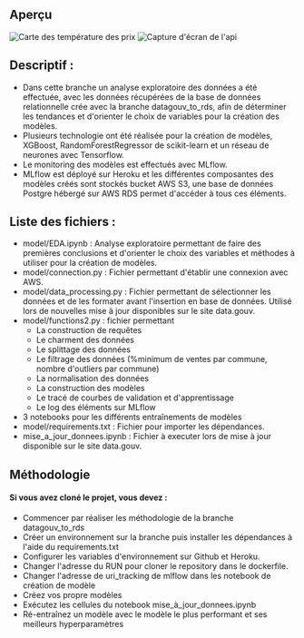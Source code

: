 ## Aperçu
![Carte des température des prix](https://raw.githubusercontent.com/rastakoer/certif_app_immo/model/model/map_france_folium.PNG)
![Capture d'écran de l'api](https://raw.githubusercontent.com/rastakoer/certif_app_immo/model/model/Capture_mlflow.PNG)

## Descriptif :
- Dans cette branche un analyse exploratoire des données a été effectuée, avec les données récupérées de la base de données relationnelle crée avec la branche datagouv_to_rds, afin de déterminer les tendances et d'orienter le choix de variables pour la création des modèles.
- Plusieurs technologie ont été réalisée pour la création de modèles, XGBoost, RandomForestRegressor de scikit-learn et un réseau de neurones avec Tensorflow.
- Le monitoring des modèles est effectués avec MLflow.
- MLflow est déployé sur Heroku et les différentes composantes des modèles créés sont stockés bucket AWS S3, une base de données Postgre hébergé sur AWS RDS permet d'accéder à tous ces éléments.

## Liste des fichiers :
- model/EDA.ipynb : Analyse exploratoire permettant de faire des premières conclusions et d'orienter le choix des variables et méthodes à utiliser pour la création de modèles.
- model/connection.py : Fichier permettant d'établir une connexion avec AWS.
- model/data_processing.py : Fichier permettant de sélectionner les données et de les formater avant l'insertion en base de données. Utilisé lors de nouvelles mise à jour disponibles sur le site data.gouv.
- model/functions2.py : fichier permettant
    - La construction de requêtes
    - Le charment des données
    - Le splittage des données
    - Le filtrage des données (%minimum de ventes par commune, nombre d'outliers par commune)
    - La normalisation des données
    - La construction des modèles
    - Le tracé de courbes de validation et d'apprentissage
    - Le log des éléments sur MLflow
- 3 notebooks pour les différents entraînements de modèles 
- model/requirements.txt : Fichier pour importer les dépendances.
- mise_a_jour_donnees.ipynb : Fichier à executer lors de mise à jour disponible sur le site data.gouv.

## Méthodologie 
#### Si vous avez cloné le projet, vous devez :
- Commencer par réaliser les méthodologie de la branche datagouv_to_rds
- Créer un environnement sur la branche puis installer les dépendances à l'aide du requirements.txt
- Configurer les variables d'environnement sur Github et Heroku.
- Changer l'adresse du RUN pour cloner le repository dans le dockerfile.
- Changer l'adresse de uri_tracking de mlflow dans les notebook de création de modèle
- Créez vos propre modèles
- Exécutez les cellules du notebook mise_à_jour_donnees.ipynb
- Ré-entraînez un modèle avec le modèle le plus performant et ses meilleurs hyperparamètres
